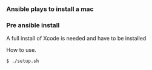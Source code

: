### Ansible plays to install a mac

### Pre ansible install
A full install of Xcode is needed and have to be installed 

How to use. 
```sh
$ ./setup.sh
```
